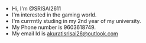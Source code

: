 - Hi, I'm @SRISAI2611 
- I'm interested in the gaming world.
- I'm currrntly studing in my 2nd year of my university.
- My Phone number is 9603618749.
- My email Id is akuratisrisai26@outlook.com
